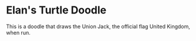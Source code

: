 # Elan's Turtle Doodle
This is a doodle that draws the Union Jack, the official flag United Kingdom,
when run.
